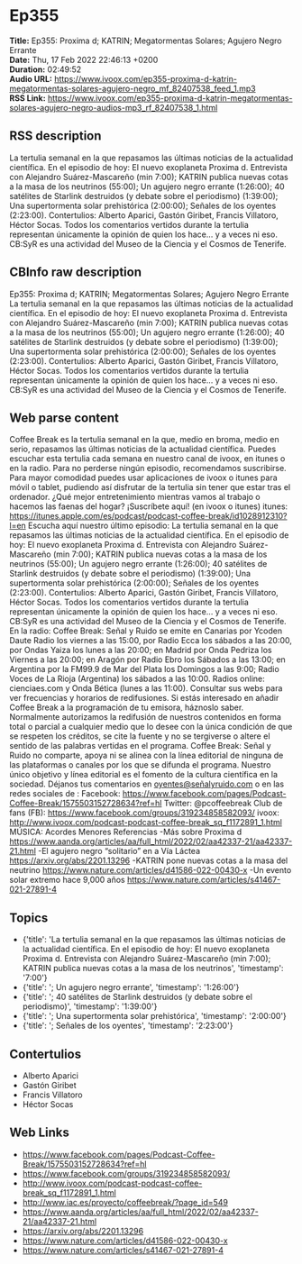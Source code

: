 # Ep355  
**Title:** Ep355: Proxima d; KATRIN; Megatormentas Solares; Agujero Negro Errante  
**Date:** Thu, 17 Feb 2022 22:46:13 +0200  
**Duration:** 02:49:52  
**Audio URL:** https://www.ivoox.com/ep355-proxima-d-katrin-megatormentas-solares-agujero-negro_mf_82407538_feed_1.mp3  
**RSS Link:** https://www.ivoox.com/ep355-proxima-d-katrin-megatormentas-solares-agujero-negro-audios-mp3_rf_82407538_1.html  

## RSS description
La tertulia semanal en la que repasamos las últimas noticias de la actualidad científica. En el episodio de hoy: El nuevo exoplaneta Proxima d. Entrevista con Alejandro Suárez-Mascareño (min 7:00); KATRIN publica nuevas cotas a la masa de los neutrinos (55:00); Un agujero negro errante (1:26:00); 40 satélites de Starlink destruidos (y debate sobre el periodismo) (1:39:00); Una supertormenta solar prehistórica (2:00:00); Señales de los oyentes (2:23:00). Contertulios: Alberto Aparici, Gastón Giribet, Francis Villatoro, Héctor Socas. Todos los comentarios vertidos durante la tertulia representan únicamente la opinión de quien los hace... y a veces ni eso. CB:SyR es una actividad del Museo de la Ciencia y el Cosmos de Tenerife.

## CBInfo raw description
Ep355: Proxima d; KATRIN; Megatormentas Solares; Agujero Negro Errante
La tertulia semanal en la que repasamos las últimas noticias de la actualidad científica. En el episodio de hoy: El nuevo exoplaneta Proxima d. Entrevista con Alejandro Suárez-Mascareño (min 7:00); KATRIN publica nuevas cotas a la masa de los neutrinos (55:00); Un agujero negro errante (1:26:00); 40 satélites de Starlink destruidos (y debate sobre el periodismo) (1:39:00); Una supertormenta solar prehistórica (2:00:00); Señales de los oyentes (2:23:00). Contertulios: Alberto Aparici, Gastón Giribet, Francis Villatoro, Héctor Socas. Todos los comentarios vertidos durante la tertulia representan únicamente la opinión de quien los hace... y a veces ni eso. CB:SyR es una actividad del Museo de la Ciencia y el Cosmos de Tenerife.




## Web parse content
Coffee Break es la tertulia semanal en la que, medio en broma, medio en serio, repasamos las últimas noticias de la actualidad científica. Puedes escuchar esta tertulia cada semana en nuestro canal de ivoox, en itunes o en la radio. Para no perderse ningún episodio, recomendamos suscribirse. Para mayor comodidad puedes usar aplicaciones de ivoox o itunes para móvil o tablet, pudiendo así disfrutar de la tertulia sin tener que estar tras el ordenador. ¿Qué mejor entretenimiento mientras vamos al trabajo o hacemos las faenas del hogar? ¡Suscríbete aquí! (en ivoox o itunes) itunes: https://itunes.apple.com/es/podcast/podcast-coffee-break/id1028912310?l=en Escucha aquí nuestro último episodio: La tertulia semanal en la que repasamos las últimas noticias de la actualidad científica. En el episodio de hoy: El nuevo exoplaneta Proxima d. Entrevista con Alejandro Suárez-Mascareño (min 7:00); KATRIN publica nuevas cotas a la masa de los neutrinos (55:00); Un agujero negro errante (1:26:00); 40 satélites de Starlink destruidos (y debate sobre el periodismo) (1:39:00); Una supertormenta solar prehistórica (2:00:00); Señales de los oyentes (2:23:00). Contertulios: Alberto Aparici, Gastón Giribet, Francis Villatoro, Héctor Socas. Todos los comentarios vertidos durante la tertulia representan únicamente la opinión de quien los hace… y a veces ni eso. CB:SyR es una actividad del Museo de la Ciencia y el Cosmos de Tenerife. En la radio: Coffee Break: Señal y Ruido se emite en Canarias por Ycoden Daute Radio los viernes a las 15:00, por Radio Ecca los sábados a las 20:00, por Ondas Yaiza los lunes a las 20:00; en Madrid por Onda Pedriza los Viernes a las 20:00; en Aragón por Radio Ebro los Sábados a las 13:00; en Argentina por la FM99.9 de Mar del Plata los Domingos a las 9:00; Radio Voces de La Rioja (Argentina) los sábados a las 10:00. Radios online: cienciaes.com y Onda Bética (lunes a las 11:00). Consultar sus webs para ver frecuencias y horarios de redifusiones. Si estás interesado en añadir Coffee Break a la programación de tu emisora, háznoslo saber. Normalmente autorizamos la redifusión de nuestros contenidos en forma total o parcial a cualquier medio que lo desee con la única condición de que se respeten los créditos, se cite la fuente y no se tergiverse o altere el sentido de las palabras vertidas en el programa. Coffee Break: Señal y Ruido no comparte, apoya ni se alinea con la línea editorial de ninguna de las plataformas o canales por los que se difunda el programa. Nuestro único objetivo y línea editorial es el fomento de la cultura científica en la sociedad. Déjanos tus comentarios en oyentes@señalyruido.com o en las redes sociales de : Facebook: https://www.facebook.com/pages/Podcast-Coffee-Break/1575503152728634?ref=hl Twitter: @pcoffeebreak Club de fans (FB): https://www.facebook.com/groups/319234858582093/ ivoox: http://www.ivoox.com/podcast-podcast-coffee-break_sq_f1172891_1.html MÚSICA: Acordes Menores Referencias -Más sobre Proxima d https://www.aanda.org/articles/aa/full_html/2022/02/aa42337-21/aa42337-21.html -El agujero negro “solitario” en a Vía Láctea https://arxiv.org/abs/2201.13296 -KATRIN pone nuevas cotas a la masa del neutrino https://www.nature.com/articles/d41586-022-00430-x -Un evento solar extremo hace 9,000 años https://www.nature.com/articles/s41467-021-27891-4

## Topics
- {'title': 'La tertulia semanal en la que repasamos las últimas noticias de la actualidad científica. En el episodio de hoy: El nuevo exoplaneta Proxima d. Entrevista con Alejandro Suárez-Mascareño (min 7:00); KATRIN publica nuevas cotas a la masa de los neutrinos', 'timestamp': '7:00'}
- {'title': '; Un agujero negro errante', 'timestamp': '1:26:00'}
- {'title': '; 40 satélites de Starlink destruidos (y debate sobre el periodismo)', 'timestamp': '1:39:00'}
- {'title': '; Una supertormenta solar prehistórica', 'timestamp': '2:00:00'}
- {'title': '; Señales de los oyentes', 'timestamp': '2:23:00'}
## Contertulios
- Alberto Aparici
- Gastón Giribet
- Francis Villatoro
- Héctor Socas
## Web Links
- https://www.facebook.com/pages/Podcast-Coffee-Break/1575503152728634?ref=hl
- https://www.facebook.com/groups/319234858582093/
- http://www.ivoox.com/podcast-podcast-coffee-break_sq_f1172891_1.html
- http://www.iac.es/proyecto/coffeebreak/?page_id=549
- https://www.aanda.org/articles/aa/full_html/2022/02/aa42337-21/aa42337-21.html
- https://arxiv.org/abs/2201.13296
- https://www.nature.com/articles/d41586-022-00430-x
- https://www.nature.com/articles/s41467-021-27891-4